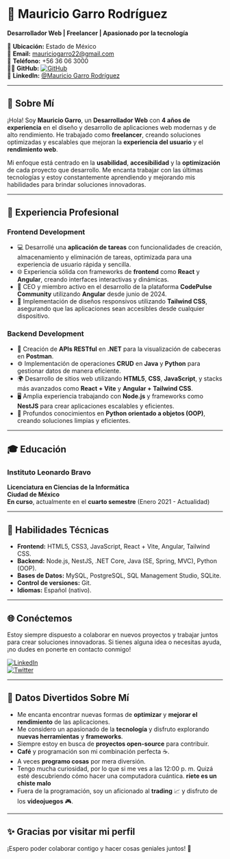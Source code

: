 # 🚀 **Mauricio Garro Rodríguez**  
**Desarrollador Web | Freelancer | Apasionado por la tecnología**

📍 **Ubicación:** Estado de México  
📧 **Email:** [mauriciogarro22@gmail.com](mailto:mauriciogarro22@gmail.com)  
📱 **Teléfono:** +56 36 06 3000  
👨‍💻 **GitHub:** [![GitHub](https://img.shields.io/github/followers/Mauricio2202?style=social)](https://github.com/Mauricio2202)  
🔗 **LinkedIn:** [@Mauricio Garro Rodríguez](https://www.linkedin.com/in/mauricio-garro-03311b210/)

---

## 🎯 **Sobre Mí**

¡Hola! Soy **Mauricio Garro**, un **Desarrollador Web** con **4 años de experiencia** en el diseño y desarrollo de aplicaciones web modernas y de alto rendimiento. He trabajado como **freelancer**, creando soluciones optimizadas y escalables que mejoran la **experiencia del usuario** y el **rendimiento web**.

Mi enfoque está centrado en la **usabilidad**, **accesibilidad** y la **optimización** de cada proyecto que desarrollo. Me encanta trabajar con las últimas tecnologías y estoy constantemente aprendiendo y mejorando mis habilidades para brindar soluciones innovadoras.

---

## 💼 **Experiencia Profesional**

### **Frontend Development**  
- 💻 Desarrollé una **aplicación de tareas** con funcionalidades de creación, almacenamiento y eliminación de tareas, optimizada para una experiencia de usuario rápida y sencilla.
- 🌐 Experiencia sólida con frameworks de **frontend** como **React** y **Angular**, creando interfaces interactivas y dinámicas.
- 🏢 CEO y miembro activo en el desarrollo de la plataforma **CodePulse Community** utilizando **Angular** desde junio de 2024.
- 🎨 Implementación de diseños responsivos utilizando **Tailwind CSS**, asegurando que las aplicaciones sean accesibles desde cualquier dispositivo.

### **Backend Development**  
- 🔧 Creación de **APIs RESTful** en **.NET** para la visualización de cabeceras en **Postman**.
- ⚙️ Implementación de operaciones **CRUD** en **Java** y **Python** para gestionar datos de manera eficiente.
- 🌍 Desarrollo de sitios web utilizando **HTML5**, **CSS**, **JavaScript**, y stacks más avanzados como **React + Vite** y **Angular + Tailwind CSS**.
- 🖥️ Amplia experiencia trabajando con **Node.js** y frameworks como **NestJS** para crear aplicaciones escalables y eficientes.
- 🐍 Profundos conocimientos en **Python orientado a objetos (OOP)**, creando soluciones limpias y eficientes.

---

## 🎓 **Educación**

### Instituto Leonardo Bravo  
**Licenciatura en Ciencias de la Informática**  
**Ciudad de México**  
**En curso**, actualmente en el **cuarto semestre** (Enero 2021 - Actualidad)

---

## 🔧 **Habilidades Técnicas**

- **Frontend:** HTML5, CSS3, JavaScript, React + Vite, Angular, Tailwind CSS.
- **Backend:** Node.js, NestJS, .NET Core, Java (SE, Spring, MVC), Python (OOP).
- **Bases de Datos:** MySQL, PostgreSQL, SQL Management Studio, SQLite.
- **Control de versiones:** Git.
- **Idiomas:** Español (nativo).

---

## 🌐 **Conéctemos**

Estoy siempre dispuesto a colaborar en nuevos proyectos y trabajar juntos para crear soluciones innovadoras. Si tienes alguna idea o necesitas ayuda, ¡no dudes en ponerte en contacto conmigo!

[![LinkedIn](https://img.shields.io/badge/LinkedIn-%230A66C2?style=for-the-badge&logo=linkedin&logoColor=white)](https://www.linkedin.com/in/mauricio-garro-03311b210/)  
[![Twitter](https://img.shields.io/badge/Twitter-%231DA1F2?style=for-the-badge&logo=twitter&logoColor=white)](https://twitter.com/MauricioGarro22)

---

## 🎉 **Datos Divertidos Sobre Mí**

- Me encanta encontrar nuevas formas de **optimizar** y **mejorar el rendimiento** de las aplicaciones.
- Me considero un apasionado de la **tecnología** y disfruto explorando **nuevas herramientas** y **frameworks**.
- Siempre estoy en busca de **proyectos open-source** para contribuir.
- **Café** y programación son mi combinación perfecta ☕.
- A veces **programo cosas** por mera diversión.
- Tengo mucha curiosidad, por lo que si me ves a las 12:00 p. m. Quizá esté descubriendo cómo hacer una computadora cuántica. **ríete es un chiste malo**
- Fuera de la programación, soy un aficionado al **trading** 📈 y disfruto de los **videojuegos** 🎮.

---

## ✨ **Gracias por visitar mi perfil**  
¡Espero poder colaborar contigo y hacer cosas geniales juntos! 🚀
